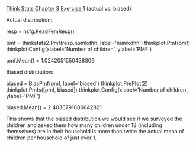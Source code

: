 [Think Stats Chapter 3 Exercise 1](http://greenteapress.com/thinkstats2/html/thinkstats2004.html#toc31) (actual vs. biased)

Actual distribution:

resp = nsfg.ReadFemResp()

pmf = thinkstats2.Pmf(resp.numkdhh, label='numkdhh')
thinkplot.Pmf(pmf)
thinkplot.Config(xlabel='Number of children', ylabel='PMF')

pmf.Mean() = 1.0242051550438309

Biased distribution:

biased = BiasPmf(pmf, label='biased')
thinkplot.PrePlot(2)
thinkplot.Pmfs([pmf, biased])
thinkplot.Config(xlabel='Number of children', ylabel='PMF')

biased.Mean() = 2.4036791006642821

This shows that the biased distribution we would see if we surveyed the children
and asked them how many children under 18 (including themselves) are in
their household is more than twice the actual mean of children per household of just over 1.
